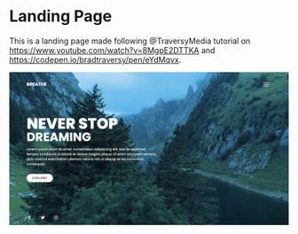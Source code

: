 # Landing Page

This is a landing page made following @TraversyMedia tutorial on https://www.youtube.com/watch?v=8MgpE2DTTKA and https://codepen.io/bradtraversy/pen/eYdMqvx.

![video-background](https://github.com/katiaku/landing-page-video-background/blob/main/media/landing-page-video-background.png)
